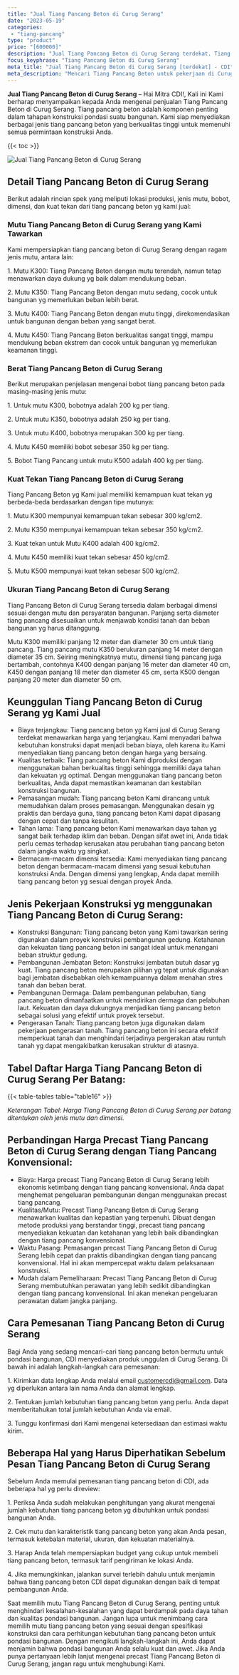 ```yaml
---
title: "Jual Tiang Pancang Beton di Curug Serang"
date: "2023-05-19"
categories:
 - "tiang-pancang"
type: "product"
price: "[600000]"
description: "Jual Tiang Pancang Beton di Curug Serang terdekat. Tiang Pancang Beton ini umumnya digunakan dalam proyek konstruksi sebagai struktur penopang yang kuat dan berkualitas tinggi. Silakan kontak kami untuk keterangan lebih lanjut."
focus_keyphrase: "Tiang Pancang Beton di Curug Serang"
meta_title: "Jual Tiang Pancang Beton di Curug Serang [terdekat] - CDI"
meta_description: "Mencari Tiang Pancang Beton untuk pekerjaan di Curug Serang? Kami memiliki Tiang Pancang Beton yang berkualitas untuk konstruksi. Dapatkan penawaran terbaik sekarang."
---
```


**Jual Tiang Pancang Beton di Curug Serang** – Hai Mitra CDI!, Kali ini Kami berharap menyampaikan kepada Anda mengenai penjualan Tiang Pancang Beton di Curug Serang. Tiang pancang beton adalah komponen penting dalam tahapan konstruksi pondasi suatu bangunan. Kami siap menyediakan berbagai jenis tiang pancang beton yang berkualitas tinggi untuk memenuhi semua permintaan konstruksi Anda.

{{< toc >}}

![Jual Tiang Pancang Beton di Curug Serang](/images/tiang-pancang/tiang-pancang-03.jpg)

## Detail Tiang Pancang Beton di Curug Serang

Berikut adalah rincian spek yang meliputi lokasi produksi, jenis mutu, bobot, dimensi, dan kuat tekan dari tiang pancang beton yg kami jual:

### Mutu Tiang Pancang Beton di Curug Serang yang Kami Tawarkan

Kami mempersiapkan tiang pancang beton di Curug Serang dengan ragam jenis mutu, antara lain:

1\. Mutu K300: Tiang Pancang Beton dengan mutu terendah, namun tetap menawarkan daya dukung yg baik dalam mendukung beban.

2\. Mutu K350: Tiang Pancang Beton dengan mutu sedang, cocok untuk bangunan yg memerlukan beban lebih berat.

3\. Mutu K400: Tiang Pancang Beton dengan mutu tinggi, direkomendasikan untuk bangunan dengan beban yang sangat berat.

4\. Mutu K450: Tiang Pancang Beton berkualitas sangat tinggi, mampu mendukung beban ekstrem dan cocok untuk bangunan yg memerlukan keamanan tinggi.

### Berat Tiang Pancang Beton di Curug Serang

Berikut merupakan penjelasan mengenai bobot tiang pancang beton pada masing-masing jenis mutu:

1\. Untuk mutu K300, bobotnya adalah 200 kg per tiang.

2\. Untuk mutu K350, bobotnya adalah 250 kg per tiang.

3\. Untuk mutu K400, bobotnya merupakan 300 kg per tiang.

4\. Mutu K450 memiliki bobot sebesar 350 kg per tiang.

5\. Bobot Tiang Pancang untuk mutu K500 adalah 400 kg per tiang.

### Kuat Tekan Tiang Pancang Beton di Curug Serang

Tiang Pancang Beton yg Kami jual memiliki kemampuan kuat tekan yg berbeda-beda berdasarkan dengan tipe mutunya:

1\. Mutu K300 mempunyai kemampuan tekan sebesar 300 kg/cm2.

2\. Mutu K350 mempunyai kemampuan tekan sebesar 350 kg/cm2.

3\. Kuat tekan untuk Mutu K400 adalah 400 kg/cm2.

4\. Mutu K450 memiliki kuat tekan sebesar 450 kg/cm2.

5\. Mutu K500 mempunyai kuat tekan sebesar 500 kg/cm2.

### Ukuran Tiang Pancang Beton di Curug Serang

Tiang Pancang Beton di Curug Serang tersedia dalam berbagai dimensi sesuai dengan mutu dan persyaratan bangunan. Panjang serta diameter tiang pancang disesuaikan untuk menjawab kondisi tanah dan beban bangunan yg harus ditanggung.

Mutu K300 memiliki panjang 12 meter dan diameter 30 cm untuk tiang pancang. Tiang pancang mutu K350 berukuran panjang 14 meter dengan diameter 35 cm. Seiring meningkatnya mutu, dimensi tiang pancang juga bertambah, contohnya K400 dengan panjang 16 meter dan diameter 40 cm, K450 dengan panjang 18 meter dan diameter 45 cm, serta K500 dengan panjang 20 meter dan diameter 50 cm.

## Keunggulan Tiang Pancang Beton di Curug Serang yg Kami Jual

*   Biaya terjangkau: Tiang pancang beton yg Kami jual di Curug Serang terdekat menawarkan harga yang terjangkau. Kami menyadari bahwa kebutuhan konstruksi dapat menjadi beban biaya, oleh karena itu Kami menyediakan tiang pancang beton dengan harga yang bersaing.
*   Kualitas terbaik: Tiang pancang beton Kami diproduksi dengan menggunakan bahan berkualitas tinggi sehingga memiliki daya tahan dan kekuatan yg optimal. Dengan menggunakan tiang pancang beton berkualitas, Anda dapat memastikan keamanan dan kestabilan konstruksi bangunan.
*   Pemasangan mudah: Tiang pancang beton Kami dirancang untuk memudahkan dalam proses pemasangan. Menggunakan desain yg praktis dan berdaya guna, tiang pancang beton Kami dapat dipasang dengan cepat dan tanpa kesulitan.
*   Tahan lama: Tiang pancang beton Kami menawarkan daya tahan yg sangat baik terhadap iklim dan beban. Dengan sifat awet ini, Anda tidak perlu cemas terhadap kerusakan atau perubahan tiang pancang beton dalam jangka waktu yg singkat.
*   Bermacam-macam dimensi tersedia: Kami menyediakan tiang pancang beton dengan bermacam-macam dimensi yang sesuai kebutuhan konstruksi Anda. Dengan dimensi yang lengkap, Anda dapat memilih tiang pancang beton yg sesuai dengan proyek Anda.

## Jenis Pekerjaan Konstruksi yg menggunakan Tiang Pancang Beton di Curug Serang:

*   Konstruksi Bangunan: Tiang pancang beton yang Kami tawarkan sering digunakan dalam proyek konstruksi pembangunan gedung. Ketahanan dan kekuatan tiang pancang beton ini sangat ideal untuk menangani beban struktur gedung.
*   Pembangunan Jembatan Beton: Konstruksi jembatan butuh dasar yg kuat. Tiang pancang beton merupakan pilihan yg tepat untuk digunakan bagi jembatan disebabkan oleh kemampuannya dalam menahan stres tanah dan beban berat.
*   Pembangunan Dermaga: Dalam pembangunan pelabuhan, tiang pancang beton dimanfaatkan untuk mendirikan dermaga dan pelabuhan laut. Kekuatan dan daya dukungnya menjadikan tiang pancang beton sebagai solusi yang efektif untuk proyek tersebut.
*   Pengerasan Tanah: Tiang pancang beton juga digunakan dalam pekerjaan pengerasan tanah. Tiang pancang beton ini secara efektif memperkuat tanah dan menghindari terjadinya pergerakan atau runtuh tanah yg dapat mengakibatkan kerusakan struktur di atasnya.

## Tabel Daftar Harga Tiang Pancang Beton di Curug Serang Per Batang:

{{< table-tables table="table16" >}}

_Keterangan Tabel: Harga Tiang Pancang Beton di Curug Serang per batang ditentukan oleh jenis mutu dan dimensi._

## Perbandingan Harga Precast Tiang Pancang Beton di Curug Serang dengan Tiang Pancang Konvensional:

*   Biaya: Harga precast Tiang Pancang Beton di Curug Serang lebih ekonomis ketimbang dengan tiang pancang konvensional. Anda dapat menghemat pengeluaran pembangunan dengan menggunakan precast tiang pancang.
*   Kualitas/Mutu: Precast Tiang Pancang Beton di Curug Serang menawarkan kualitas dan kepastian yang terpenuhi. Dibuat dengan metode produksi yang berstandar tinggi, precast tiang pancang menyediakan kekuatan dan ketahanan yang lebih baik dibandingkan dengan tiang pancang konvensional.
*   Waktu Pasang: Pemasangan precast Tiang Pancang Beton di Curug Serang lebih cepat dan praktis dibandingkan dengan tiang pancang konvensional. Hal ini akan mempercepat waktu dalam pelaksanaan konstruksi.
*   Mudah dalam Pemeliharaan: Precast Tiang Pancang Beton di Curug Serang membutuhkan perawatan yang lebih sedikit dibandingkan dengan tiang pancang konvensional. Ini akan menekan pengeluaran perawatan dalam jangka panjang.

## Cara Pemesanan Tiang Pancang Beton di Curug Serang

Bagi Anda yang sedang mencari-cari tiang pancang beton bermutu untuk pondasi bangunan, CDI menyediakan produk unggulan di Curug Serang. Di bawah ini adalah langkah-langkah cara pemesanan:

1\.  Kirimkan data lengkap Anda melalui email customercdi@gmail.com. Data yg diperlukan antara lain nama Anda dan alamat lengkap.

2\.  Tentukan jumlah kebutuhan tiang pancang beton yang perlu. Anda dapat memberitahukan total jumlah kebutuhan Anda via email.

3\.  Tunggu konfirmasi dari Kami mengenai ketersediaan dan estimasi waktu kirim.

## Beberapa Hal yang Harus Diperhatikan Sebelum Pesan Tiang Pancang Beton di Curug Serang

Sebelum Anda memulai pemesanan tiang pancang beton di CDI, ada beberapa hal yg perlu direview:

1\.  Periksa Anda sudah melakukan penghitungan yang akurat mengenai jumlah kebutuhan tiang pancang beton yg dibutuhkan untuk pondasi bangunan Anda.

2\.  Cek mutu dan karakteristik tiang pancang beton yang akan Anda pesan, termasuk ketebalan material, ukuran, dan kekuatan materialnya.

3\.  Harap Anda telah mempersiapkan budget yang cukup untuk membeli tiang pancang beton, termasuk tarif pengiriman ke lokasi Anda.

4\.  Jika memungkinkan, jalankan survei terlebih dahulu untuk menjamin bahwa tiang pancang beton CDI dapat digunakan dengan baik di tempat pembangunan Anda.

Saat memilih mutu Tiang Pancang Beton di Curug Serang, penting untuk menghindari kesalahan-kesalahan yang dapat berdampak pada daya tahan dan kualitas pondasi bangunan. Jangan lupa untuk menimbang cara memilih mutu tiang pancang beton yang sesuai dengan spesifikasi konstruksi dan cara perhitungan kebutuhan tiang pancang beton untuk pondasi bangunan. Dengan mengikuti langkah-langkah ini, Anda dapat menjamin bahwa pondasi bangunan Anda selalu kuat dan awet. Jika Anda punya pertanyaan lebih lanjut mengenai precast Tiang Pancang Beton di Curug Serang, jangan ragu untuk menghubungi Kami.